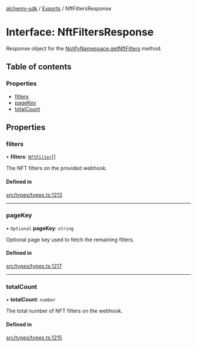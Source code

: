 [alchemy-sdk](../README.md) / [Exports](../modules.md) / NftFiltersResponse

# Interface: NftFiltersResponse

Response object for the [NotifyNamespace.getNftFilters](../classes/NotifyNamespace.md#getnftfilters) method.

## Table of contents

### Properties

- [filters](NftFiltersResponse.md#filters)
- [pageKey](NftFiltersResponse.md#pagekey)
- [totalCount](NftFiltersResponse.md#totalcount)

## Properties

### filters

• **filters**: [`NftFilter`](NftFilter.md)[]

The NFT filters on the provided webhook.

#### Defined in

[src/types/types.ts:1213](https://github.com/alchemyplatform/alchemy-sdk-js/blob/277f926/src/types/types.ts#L1213)

___

### pageKey

• `Optional` **pageKey**: `string`

Optional page key used to fetch the remaining filters.

#### Defined in

[src/types/types.ts:1217](https://github.com/alchemyplatform/alchemy-sdk-js/blob/277f926/src/types/types.ts#L1217)

___

### totalCount

• **totalCount**: `number`

The total number of NFT filters on the webhook.

#### Defined in

[src/types/types.ts:1215](https://github.com/alchemyplatform/alchemy-sdk-js/blob/277f926/src/types/types.ts#L1215)
